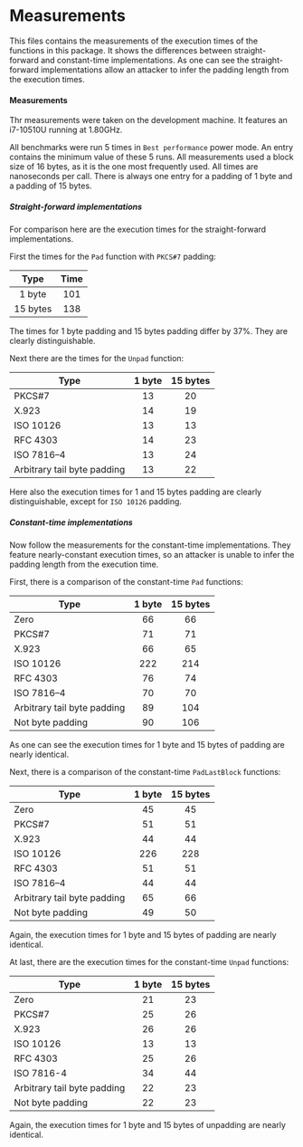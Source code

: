 # Measurements

This files contains the measurements of the execution times of the functions in this package.
It shows the differences between straight-forward and constant-time implementations.
As one can see the straight-forward implementations allow an attacker to infer the padding length from the execution times.

#### Measurements

Thr measurements were taken on the development machine.
It features an i7-10510U running at 1.80GHz.

All benchmarks were run 5 times in `Best performance` power mode.
An entry contains the minimum value of these 5 runs.
All measurements used a block size of 16 bytes, as it is the one most frequently used.
All times are nanoseconds per call.
There is always one entry for a padding of 1 byte and a padding of 15 bytes.

##### Straight-forward implementations

For comparison here are the execution times for the straight-forward implementations.

First the times for the `Pad` function with `PKCS#7` padding:

|   Type   | Time   |
|:--------:|:------:|
|  1 byte  |  101   |
| 15 bytes |  138   |

The times for 1 byte padding and 15 bytes padding differ by 37%.
They are clearly distinguishable.

Next there are the times for the `Unpad` function:

| Type                        | 1 byte  | 15 bytes  |
|-----------------------------|:-------:|:---------:|
| PKCS#7                      |   13    |    20     |
| X.923                       |   14    |    19     |
| ISO 10126                   |   13    |    13     |
| RFC 4303                    |   14    |    23     |
| ISO 7816–4                  |   13    |    24     |
| Arbitrary tail byte padding |   13    |    22     |

Here also the execution times for 1 and 15 bytes padding are clearly distinguishable, except for `ISO 10126` padding.

##### Constant-time implementations

Now follow the measurements for the constant-time implementations.
They feature nearly-constant execution times, so an attacker is unable to infer the padding length from the execution time.

First, there is a comparison of the constant-time `Pad` functions:

| Type                        | 1 byte | 15 bytes |
|-----------------------------|:------:|:--------:|
| Zero                        |   66   |    66    |
| PKCS#7                      |   71   |    71    |
| X.923                       |   66   |    65    |
| ISO 10126                   |  222   |   214    |
| RFC 4303                    |   76   |    74    |
| ISO 7816–4                  |   70   |    70    |
| Arbitrary tail byte padding |   89   |   104    |
| Not byte padding            |   90   |   106    |

As one can see the execution times for 1 byte and 15 bytes of padding are nearly identical.

Next, there is a comparison of the constant-time `PadLastBlock` functions:

| Type                        | 1 byte | 15 bytes |
|-----------------------------|:------:|:--------:|
| Zero                        |   45   |    45    |
| PKCS#7                      |   51   |    51    |
| X.923                       |   44   |    44    |
| ISO 10126                   |  226   |   228    |
| RFC 4303                    |   51   |    51    |
| ISO 7816–4                  |   44   |    44    |
| Arbitrary tail byte padding |   65   |    66    |
| Not byte padding            |   49   |    50    |

Again, the execution times for 1 byte and 15 bytes of padding are nearly identical.

At last, there are the execution times for the constant-time `Unpad` functions:

| Type                        | 1 byte | 15 bytes |
|-----------------------------|:------:|:--------:|
| Zero                        |   21   |    23    |
| PKCS#7                      |   25   |    26    |
| X.923                       |   26   |    26    |
| ISO 10126                   |   13   |    13    |
| RFC 4303                    |   25   |    26    |
| ISO 7816-4                  |   34   |    44    |
| Arbitrary tail byte padding |   22   |    23    |
| Not byte padding            |   22   |    23    |

Again, the execution times for 1 byte and 15 bytes of unpadding are nearly identical.

